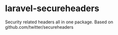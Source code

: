 laravel-secureheaders
=====================

Security related headers all in one package. Based on github.com/twitter/secureheaders

